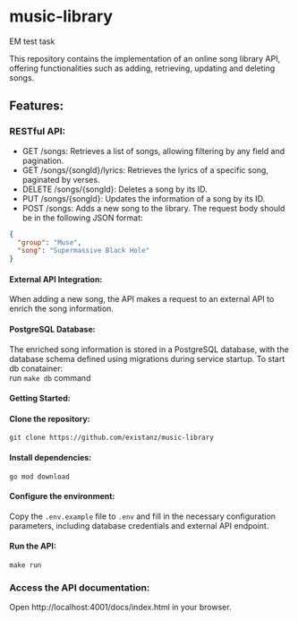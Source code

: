# music-library
EM test task

This repository contains the implementation of an online song library API, offering functionalities such as adding, retrieving, updating and deleting songs.

## Features:

### RESTful API:
- GET /songs: Retrieves a list of songs, allowing filtering by any field and pagination.
- GET /songs/{songId}/lyrics: Retrieves the lyrics of a specific song, paginated by verses.
- DELETE /songs/{songId}: Deletes a song by its ID.
- PUT /songs/{songId}: Updates the information of a song by its ID.
- POST /songs: Adds a new song to the library. The request body should be in the following JSON format:
```json
{
  "group": "Muse",
  "song": "Supermassive Black Hole"
}
```
#### External API Integration:
 When adding a new song, the API makes a request to an external API to enrich the song information.  

#### PostgreSQL Database:
 The enriched song information is stored in a PostgreSQL database, with the database schema defined using migrations during service startup. To start db conatainer:  
run `make db` command  

#### Getting Started:

#### Clone the repository:

`git clone https://github.com/existanz/music-library`

#### Install dependencies:
`go mod download`

#### Configure the environment:

Copy the `.env.example` file to `.env` and fill in the necessary configuration parameters, including database credentials and external API endpoint.  
#### Run the API:

`make run`

### Access the API documentation:

Open
http://localhost:4001/docs/index.html
in your browser.